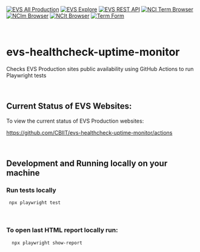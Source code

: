 [![EVS All Production](https://github.com/CBIIT/evs-healthcheck-uptime-monitor/actions/workflows/EVS-All-Production.yml/badge.svg)](https://github.com/CBIIT/evs-healthcheck-uptime-monitor/actions/workflows/EVS-All-Production.yml) 
[![EVS Explore](https://github.com/CBIIT/evs-healthcheck-uptime-monitor/actions/workflows/EVS-Explore.yml/badge.svg)](https://github.com/CBIIT/evs-healthcheck-uptime-monitor/actions/workflows/EVS-Explore.yml)
[![EVS REST API](https://github.com/CBIIT/evs-healthcheck-uptime-monitor/actions/workflows/EVS-REST-API.yml/badge.svg)](https://github.com/CBIIT/evs-healthcheck-uptime-monitor/actions/workflows/EVS-REST-API.yml)
[![NCI Term Browser](https://github.com/CBIIT/evs-healthcheck-uptime-monitor/actions/workflows/NCI-Term-Browser.yml/badge.svg)](https://github.com/CBIIT/evs-healthcheck-uptime-monitor/actions/workflows/NCI-Term-Browser.yml)
[![NCIm Browser](https://github.com/CBIIT/evs-healthcheck-uptime-monitor/actions/workflows/NCIm-Browser.yml/badge.svg)](https://github.com/CBIIT/evs-healthcheck-uptime-monitor/actions/workflows/NCIm-Browser.yml) 
[![NCIt Browser](https://github.com/CBIIT/evs-healthcheck-uptime-monitor/actions/workflows/NCIt-Browser.yml/badge.svg)](https://github.com/CBIIT/evs-healthcheck-uptime-monitor/actions/workflows/NCIt-Browser.yml) 
[![Term Form](https://github.com/CBIIT/evs-healthcheck-uptime-monitor/actions/workflows/Term-Form.yml/badge.svg)](https://github.com/CBIIT/evs-healthcheck-uptime-monitor/actions/workflows/Term-Form.yml)

<br />

# evs-healthcheck-uptime-monitor

Checks EVS Production sites public availability using GitHub Actions to run Playwright tests

<br />

## Current Status of EVS Websites:
To view the current status of EVS Production websites: 

https://github.com/CBIIT/evs-healthcheck-uptime-monitor/actions

<br />

## Development and Running locally on your machine

### Run tests locally

```bash
 npx playwright test
 ```
<br />

### To open last HTML report locally run:

```bash
  npx playwright show-report
  ```
